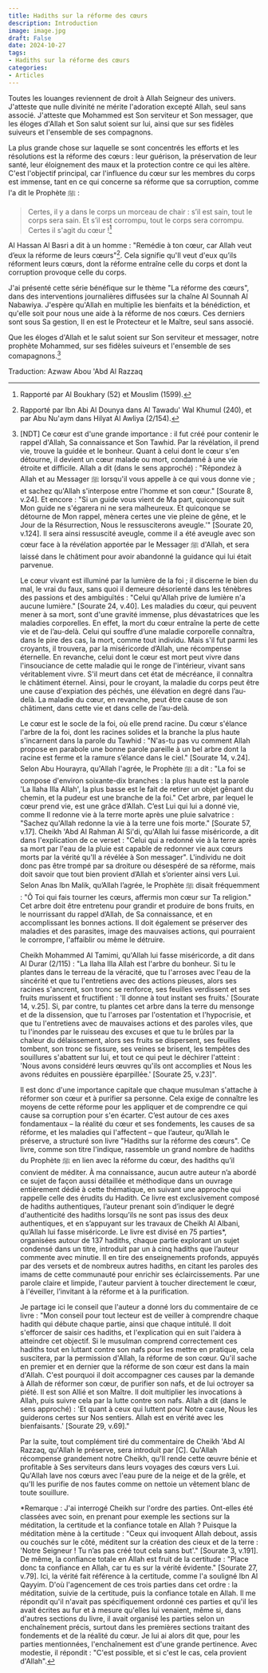 ```yaml
---
title: Hadiths sur la réforme des cœurs
description: Introduction
image: image.jpg
draft: False
date: 2024-10-27
tags: 
- Hadiths sur la réforme des cœurs
categories: 
- Articles
---
```


Toutes les louanges reviennent de droit à Allah Seigneur des univers.
J'atteste que nulle divinité ne mérite l'adoration excepté Allah, seul
sans associé. J'atteste que Mohammed est Son serviteur et Son messager,
que les éloges d'Allah et Son salut soient sur lui, ainsi que sur ses
fidèles suiveurs et l'ensemble de ses compagnons.

La plus grande chose sur laquelle se sont concentrés les efforts et les
résolutions est la réforme des cœurs : leur guérison, la préservation de
leur santé, leur éloignement des maux et la protection contre ce qui les
altère. C'est l'objectif principal, car l'influence du cœur sur les
membres du corps est immense, tant en ce qui concerne sa réforme que sa
corruption, comme l'a dit le Prophète ﷺ :

> Certes, il y a dans le corps un morceau de chair : s’il est sain, tout
> le corps sera sain. Et s’il est corrompu, tout le corps sera corrompu.
> Certes il s'agit du cœur ![^1]

Al Hassan Al Basri a dit à un homme : "Remédie à ton cœur, car Allah
veut d’eux la réforme de leurs cœurs"[^2]. Cela signifie qu'Il veut
d'eux qu’ils réforment leurs cœurs, dont la réforme entraîne celle du
corps et dont la corruption provoque celle du corps.

J'ai présenté cette série bénéfique sur le thème "La réforme des cœurs",
dans des interventions journalières diffusées sur la chaîne Al Sounnah
Al Nabawiya. J'espère qu'Allah en multiplie les bienfaits et la
bénédiction, et qu'elle soit pour nous une aide à la réforme de nos
cœurs. Ces derniers sont sous Sa gestion, Il en est le Protecteur et le
Maître, seul sans associé.

Que les éloges d'Allah et le salut soient sur Son serviteur et messager,
notre prophète Mohammed, sur ses fidèles suiveurs et l'ensemble de ses
comapagnons.[^3]

Traduction: Azwaw Abou 'Abd Al Razzaq

[^1]: Rapporté par Al Boukhary (52) et Mouslim (1599).

[^2]: Rapporté par Ibn Abi Al Dounya dans Al Tawadu' Wal Khumul (240),
    et par Abu Nu'aym dans Hilyat Al Awliya (2/154).

[^3]: \[NDT\] Ce cœur est d'une grande importance : il fut créé pour
    contenir le rappel d'Allah, Sa connaissance et Son Tawhid. Par la
    révélation, il prend vie, trouve la guidée et le bonheur. Quant à
    celui dont le cœur s'en détourne, il devient un cœur malade ou mort,
    condamné à une vie étroite et difficile. Allah a dit (dans le sens
    approché) : "Répondez à Allah et au Messager ﷺ lorsqu'il vous
    appelle à ce qui vous donne vie ; et sachez qu'Allah s'interpose
    entre l'homme et son cœur." \[Sourate 8, v.24\]. Et encore : "Si un
    guide vous vient de Ma part, quiconque suit Mon guide ne s'égarera
    ni ne sera malheureux. Et quiconque se détourne de Mon rappel,
    mènera certes une vie pleine de gêne, et le Jour de la Résurrection,
    Nous le ressusciterons aveugle.'" \[Sourate 20, v.124\]. Il sera
    ainsi ressuscité aveugle, comme il a été aveugle avec son cœur face
    à la révélation apportée par le Messager ﷺ d'Allah, et sera laissé
    dans le châtiment pour avoir abandonné la guidance qui lui était
    parvenue.

    Le cœur vivant est illuminé par la lumière de la foi ; il discerne
    le bien du mal, le vrai du faux, sans quoi il demeure désorienté
    dans les ténèbres des passions et des ambiguïtés : "Celui qu'Allah
    prive de lumière n'a aucune lumière." \[Sourate 24, v.40\]. Les
    maladies du cœur, qui peuvent mener à sa mort, sont d'une gravité
    immense, plus dévastatrices que les maladies corporelles. En effet,
    la mort du cœur entraîne la perte de cette vie et de l’au-delà.
    Celui qui souffre d’une maladie corporelle connaîtra, dans le pire
    des cas, la mort, comme tout individu. Mais s'il fut parmi les
    croyants, il trouvera, par la miséricorde d’Allah, une récompense
    éternelle. En revanche, celui dont le cœur est mort peut vivre dans
    l'insouciance de cette maladie qui le ronge de l'intérieur, vivant
    sans véritablement vivre. S'il meurt dans cet état de mécréance, il
    connaîtra le châtiment éternel. Ainsi, pour le croyant, la maladie
    du corps peut être une cause d'expiation des péchés, une élévation
    en degré dans l’au-delà. La maladie du cœur, en revanche, peut être
    cause de son châtiment, dans cette vie et dans celle de l’au-delà.

    Le cœur est le socle de la foi, où elle prend racine. Du cœur
    s'élance l'arbre de la foi, dont les racines solides et la branche
    la plus haute s'incarnent dans la parole du Tawhid : "N'as-tu pas vu
    comment Allah propose en parabole une bonne parole pareille à un bel
    arbre dont la racine est ferme et la ramure s’élance dans le ciel."
    \[Sourate 14, v.24\]. Selon Abu Hourayra, qu'Allah l'agrée, le
    Prophète ﷺ a dit : "La foi se compose d'environ soixante-dix
    branches : la plus haute est la parole 'La Ilaha Illa Allah', la
    plus basse est le fait de retirer un objet gênant du chemin, et la
    pudeur est une branche de la foi." Cet arbre, par lequel le cœur
    prend vie, est une grâce d’Allah. C’est Lui qui lui a donné vie,
    comme Il redonne vie à la terre morte après une pluie salvatrice :
    "Sachez qu'Allah redonne la vie à la terre une fois morte."
    \[Sourate 57, v.17\]. Cheikh 'Abd Al Rahman Al Si'di, qu'Allah lui
    fasse miséricorde, a dit dans l'explication de ce verset : "Celui
    qui a redonné vie à la terre après sa mort par l'eau de la pluie est
    capable de redonner vie aux cœurs morts par la vérité qu'Il a
    révélée à Son messager". L'individu ne doit donc pas être trompé par
    sa droiture ou désespéré de sa réforme, mais doit savoir que tout
    bien provient d’Allah et s’orienter ainsi vers Lui. Selon Anas Ibn
    Malik, qu’Allah l’agrée, le Prophète ﷺ disait fréquemment : "Ô Toi
    qui fais tourner les cœurs, affermis mon cœur sur Ta religion." Cet
    arbre doit être entretenu pour grandir et produire de bons fruits,
    en le nourrissant du rappel d’Allah, de Sa connaissance, et en
    accomplissant les bonnes actions. Il doit également se préserver des
    maladies et des parasites, image des mauvaises actions, qui
    pourraient le corrompre, l'affaiblir ou même le détruire.

    Cheikh Mohammed Al Tamimi, qu'Allah lui fasse miséricorde, a dit
    dans Al Durar (2/115) : "La Ilaha Illa Allah est l'arbre du bonheur.
    Si tu le plantes dans le terreau de la véracité, que tu l'arroses
    avec l'eau de la sincérité et que tu l'entretiens avec des actions
    pieuses, alors ses racines s'ancrent, son tronc se renforce, ses
    feuilles verdissent et ses fruits murissent et fructifient : 'Il
    donne à tout instant ses fruits.' \[Sourate 14, v.25\]. Si, par
    contre, tu plantes cet arbre dans la terre du mensonge et de la
    dissension, que tu l'arroses par l'ostentation et l'hypocrisie, et
    que tu l'entretiens avec de mauvaises actions et des paroles viles,
    que tu l'inondes par le ruisseau des excuses et que tu le brûles par
    la chaleur du délaissement, alors ses fruits se dispersent, ses
    feuilles tombent, son tronc se fissure, ses veines se brisent, les
    tempêtes des souillures s'abattent sur lui, et tout ce qui peut le
    déchirer l'atteint : 'Nous avons considéré leurs œuvres qu'ils ont
    accomplies et Nous les avons réduites en poussière éparpillée.'
    \[Sourate 25, v.23\]".

    Il est donc d'une importance capitale que chaque musulman s'attache
    à réformer son cœur et à purifier sa personne. Cela exige de
    connaître les moyens de cette réforme pour les appliquer et de
    comprendre ce qui cause sa corruption pour s'en écarter. C’est
    autour de ces axes fondamentaux – la réalité du cœur et ses
    fondements, les causes de sa réforme, et les maladies qui
    l'affectent – que l’auteur, qu’Allah le préserve, a structuré son
    livre "Hadiths sur la réforme des cœurs". Ce livre, comme son titre
    l'indique, rassemble un grand nombre de hadiths du Prophète ﷺ en
    lien avec la réforme du cœur, des hadiths qu’il convient de méditer.
    À ma connaissance, aucun autre auteur n’a abordé ce sujet de façon
    aussi détaillée et méthodique dans un ouvrage entièrement dédié à
    cette thématique, en suivant une approche qui rappelle celle des
    érudits du Hadith. Ce livre est exclusivement composé de hadiths
    authentiques, l’auteur prenant soin d’indiquer le degré
    d'authenticité des hadiths lorsqu’ils ne sont pas issus des deux
    authentiques, et en s’appuyant sur les travaux de Cheikh Al Albani,
    qu’Allah lui fasse miséricorde. Le livre est divisé en 75 parties\*,
    organisées autour de 137 hadiths, chaque partie explorant un sujet
    condensé dans un titre, introduit par un à cinq hadiths que l’auteur
    commente avec minutie. Il en tire des enseignements profonds,
    appuyés par des versets et de nombreux autres hadiths, en citant les
    paroles des imams de cette communauté pour enrichir ses
    éclaircissements. Par une parole claire et limpide, l'auteur
    parvient à toucher directement le cœur, à l'éveiller, l’invitant à
    la réforme et à la purification.

    Je partage ici le conseil que l'auteur a donné lors du commentaire
    de ce livre : "Mon conseil pour tout lecteur est de veiller à
    comprendre chaque hadith qui débute chaque partie, ainsi que chaque
    intitulé. Il doit s'efforcer de saisir ces hadiths, et l'explication
    qui en suit l'aidera à atteindre cet objectif. Si le musulman
    comprend correctement ces hadiths tout en luttant contre son nafs
    pour les mettre en pratique, cela suscitera, par la permission
    d'Allah, la réforme de son cœur. Qu'il sache en premier et en
    dernier que la réforme de son cœur est dans la main d'Allah. C'est
    pourquoi il doit accompagner ces causes par la demande à Allah de
    réformer son cœur, de purifier son nafs, et de lui octroyer sa
    piété. Il est son Allié et son Maître. Il doit multiplier les
    invocations à Allah, puis suivre cela par la lutte contre son nafs.
    Allah a dit (dans le sens approché) : 'Et quant à ceux qui luttent
    pour Notre cause, Nous les guiderons certes sur Nos sentiers. Allah
    est en vérité avec les bienfaisants.' \[Sourate 29, v.69\]."

    Par la suite, tout complément tiré du commentaire de Cheikh 'Abd Al
    Razzaq, qu'Allah le préserve, sera introduit par \[C\]. Qu'Allah
    récompense grandement notre Cheikh, qu'Il rende cette œuvre bénie et
    profitable à Ses serviteurs dans leurs voyages des cœurs vers Lui.
    Qu'Allah lave nos cœurs avec l'eau pure de la neige et de la grêle,
    et qu'Il les purifie de nos fautes comme on nettoie un vêtement
    blanc de toute souillure.

    \*Remarque : J'ai interrogé Cheikh sur l'ordre des parties.
    Ont-elles été classées avec soin, en prenant pour exemple les
    sections sur la méditation, la certitude et la confiance totale en
    Allah ? Puisque la méditation mène à la certitude : "Ceux qui
    invoquent Allah debout, assis ou couchés sur le côté, méditent sur
    la création des cieux et de la terre : 'Notre Seigneur ! Tu n’as pas
    créé tout cela sans but'." \[Sourate 3, v.191\]. De même, la
    confiance totale en Allah est fruit de la certitude : "Place donc ta
    confiance en Allah, car tu es sur la vérité évidente." \[Sourate 27,
    v.79\]. Ici, la vérité fait référence à la certitude, comme l'a
    souligné Ibn Al Qayyim. D'où l'agencement de ces trois parties dans
    cet ordre : la méditation, suivie de la certitude, puis la confiance
    totale en Allah. Il me répondit qu'il n'avait pas spécifiquement
    ordonné ces parties et qu'il les avait écrites au fur et à mesure
    qu'elles lui venaient, même si, dans d'autres sections du livre, il
    avait organisé les parties selon un enchaînement précis, surtout
    dans les premières sections traitant des fondements et de la réalité
    du cœur. Je lui ai alors dit que, pour les parties mentionnées,
    l'enchaînement est d'une grande pertinence. Avec modestie, il
    répondit : "C'est possible, et si c'est le cas, cela provient
    d'Allah".
